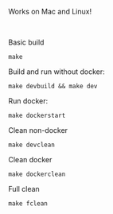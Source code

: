 <p>Works on Mac and Linux!</p>
</br>
<p>Basic build</p>
<pre><code>make</code></pre>
<p>Build and run without docker:</p>
<pre><code>make devbuild && make dev</code></pre>
<p>Run docker:</p>
<pre><code>make dockerstart</code></pre>
<p>Clean non-docker</p>
<pre><code>make devclean</code></pre>
<p>Clean docker</p>
<pre><code>make dockerclean</code></pre>
<p>Full clean</p>
<pre><code>make fclean</code></pre>